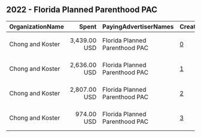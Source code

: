 ## 2022 - Florida Planned Parenthood PAC 
|OrganizationName|Spent|PayingAdvertiserNames|CreativeUrls|Impressions|Genders|AgeBrackets|CountryCodes|BillingAddresses|CandidateBallotInformation|
|:---|---:|:---|:---|---:|:---|:---|:---|:---|:---|
|Chong and Koster|3,439.00 USD|Florida Planned Parenthood PAC|[0](https://www.snap.com/political-ads/asset/9985bcd6078650ffcff210ea47f6677f570e9e4bd93211edcd89e365f77ab61a?mediaType=png)|589,366|||united states|"1640 Rhode Island Ave. NW, Suite 600,Washington,20036,US"|Charlie Crist|
|Chong and Koster|2,636.00 USD|Florida Planned Parenthood PAC|[1](https://www.snap.com/political-ads/asset/9985bcd6078650ffcff210ea47f6677f570e9e4bd93211edcd89e365f77ab61a?mediaType=png)|411,420|||united states|"1640 Rhode Island Ave. NW, Suite 600,Washington,20036,US"|Charlie Crist|
|Chong and Koster|2,807.00 USD|Florida Planned Parenthood PAC|[2](https://www.snap.com/political-ads/asset/47827246d1797547acfb626de8d4a991c14fa3422324c4c5a53903e0590cb521?mediaType=png)|299,829|||united states|"1640 Rhode Island Ave. NW, Suite 600,Washington,20036,US"|Charlie Crist|
|Chong and Koster|974.00 USD|Florida Planned Parenthood PAC|[3](https://www.snap.com/political-ads/asset/47827246d1797547acfb626de8d4a991c14fa3422324c4c5a53903e0590cb521?mediaType=png)|141,794|||united states|"1640 Rhode Island Ave. NW, Suite 600,Washington,20036,US"|Charlie Crist|
